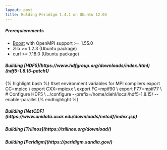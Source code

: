```yaml
---
layout: post
title: Bulding Peridigm 1.4.1 on Ubuntu 12.04
---
```


<h5>Prerequierements</h5>
<ul>
<li> <a href="http://www.boost.org/)">Boost</a> with OpenMPI support >= 1.55.0 </li>
<li> zlib >= 1.2.3 (Ubuntu package)</li>
<li> curl >= 7.18.0 (Ubuntu package)</li> 
</ul>

<h5>Building [HDF5](https://www.hdfgroup.org/downloads/index.html) (hdf5-1.8.15-patch1)  </h5>
{% highlight bash %}
#set environment variables for MPI compilers
export CC=mpicc \
export CXX=mpicxx \
export FC=mpif90 \
export F77=mpif77 \
# Configure HDF5 \
../configure --prefix=/home/diehl/local/hdf5-1.8.15/ --enable-parallel 
{% endhighlight %}

<h5>Building [NetCDF](https://www.unidata.ucar.edu/downloads/netcdf/index.jsp) </h5>

<h5>Building [Trilinos](https://trilinos.org/download/) </h5>

<h5> Building [Peridigm](https://peridigm.sandia.gov/) </h5>


